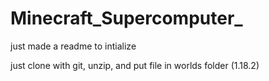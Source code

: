 # Minecraft_Supercomputer_
just made a readme to intialize

just clone with git, unzip, and put file in worlds folder (1.18.2)
